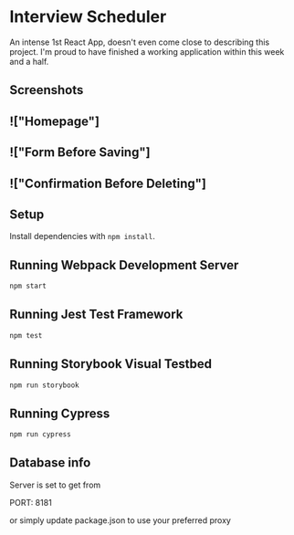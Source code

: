# Interview Scheduler

An intense 1st React App, doesn't even come close to describing this project. I'm proud to have finished a working application within this week and a half.


## Screenshots

!["Homepage"]
-
!["Form Before Saving"]
-
!["Confirmation Before Deleting"]
-

## Setup

Install dependencies with `npm install`.

## Running Webpack Development Server

```sh
npm start
```

## Running Jest Test Framework

```sh
npm test
```

## Running Storybook Visual Testbed

```sh
npm run storybook
```

## Running Cypress

```sh
npm run cypress
```

## Database info

Server is set to get from

PORT: 8181

or simply update package.json to use your preferred proxy
